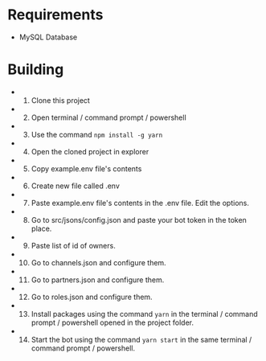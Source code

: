 # Requirements

- MySQL Database

# Building

-   1. Clone this project
-   2. Open terminal / command prompt / powershell
-   3. Use the command `npm install -g yarn`
-   4. Open the cloned project in explorer
-   5. Copy example.env file's contents
-   6. Create new file called .env
-   7. Paste example.env file's contents in the .env file. Edit the options.
-   8. Go to src/jsons/config.json and paste your bot token in the token place.
-   9. Paste list of id of owners.
-   10. Go to channels.json and configure them.
-   11. Go to partners.json and configure them.
-   12. Go to roles.json and configure them.
-   13. Install packages using the command `yarn` in the terminal / command prompt / powershell opened in the project folder.
-   14. Start the bot using the command `yarn start` in the same terminal / command prompt / powershell.
